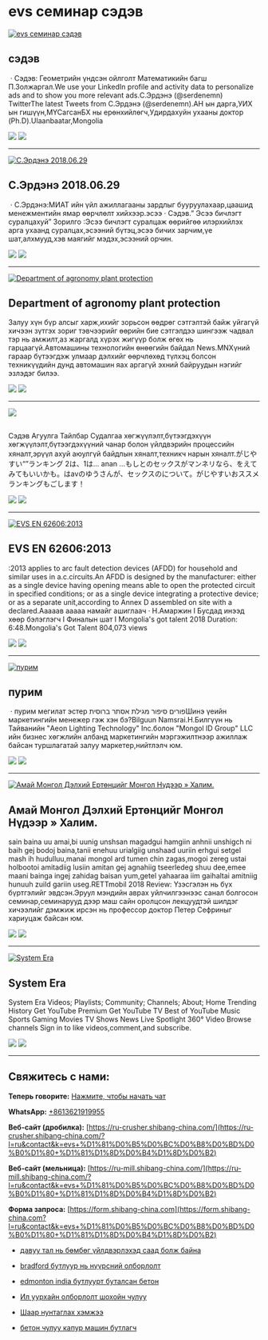 # evs семинар сэдэв

<a href="https://swt.shibang-china.com/?l=ru&img&k=evs+%D1%81%D0%B5%D0%BC%D0%B8%D0%BD%D0%B0%D1%80+%D1%81%D1%8D%D0%B4%D1%8D%D0%B2" target="_blank">![evs семинар сэдэв](http://static.shibang-china.com/all-800x300/541.jpg)</a>

## сэдэв
&nbsp;&#0183;&#32;Сэдэв: Геометрийн үндсэн ойлголт Математикийн багш П.Золжаргал.We use your LinkedIn profile and activity data to personalize ads and to show you more relevant ads.С.Эрдэнэ (@serdenemn) TwitterThe latest Tweets from С.Эрдэнэ (@serdenemn).АН ын дарга,УИХ ын гишүүн,МҮСагсанБХ ны ерөнхийлөгч,Удирдахуйн ухааны доктор (Ph.D).Ulaanbaatar,Mongolia


<a href="https://whatsapp.shibangsoft.com/WhatsApp.php" target="_blank" title="WhatsApp">![](http://static.shibang-china.com/icon/whatsapp.png)</a> <a href="https://swt.shibang-china.com/?l=ru&icon&k=evs+%D1%81%D0%B5%D0%BC%D0%B8%D0%BD%D0%B0%D1%80+%D1%81%D1%8D%D0%B4%D1%8D%D0%B2" target="_blank">![](http://static.shibang-china.com/icon/chat-ru.png)</a>

---

<a href="https://swt.shibang-china.com/?l=ru&img&k=evs+%D1%81%D0%B5%D0%BC%D0%B8%D0%BD%D0%B0%D1%80+%D1%81%D1%8D%D0%B4%D1%8D%D0%B2" target="_blank">![С.Эрдэнэ 2018.06.29](http://static.shibang-china.com/all-800x300/195.jpg)</a>

## С.Эрдэнэ 2018.06.29
&nbsp;&#0183;&#32;С.Эрдэнэ:МИАТ ийн үйл ажиллагааны зардлыг бууруулахаар,цаашид менежментийн ямар өөрчлөлт хийхээр.эсээ&nbsp;&#0183;&#32;Сэдэв.” Эсээ бичлэгт суралцахуй” Зорилго :Эсээ бичлэгт суралцаж өөрийгөө илэрхийлэх арга ухаанд суралцах,эсээний бүтэц,эсээ бичих зарчим,үе шат,алхмууд,хэв маягийг мэдэх,эсээний орчин.


<a href="https://whatsapp.shibangsoft.com/WhatsApp.php" target="_blank" title="WhatsApp">![](http://static.shibang-china.com/icon/whatsapp.png)</a> <a href="https://swt.shibang-china.com/?l=ru&icon&k=evs+%D1%81%D0%B5%D0%BC%D0%B8%D0%BD%D0%B0%D1%80+%D1%81%D1%8D%D0%B4%D1%8D%D0%B2" target="_blank">![](http://static.shibang-china.com/icon/chat-ru.png)</a>

---

<a href="https://swt.shibang-china.com/?l=ru&img&k=evs+%D1%81%D0%B5%D0%BC%D0%B8%D0%BD%D0%B0%D1%80+%D1%81%D1%8D%D0%B4%D1%8D%D0%B2" target="_blank">![Department of agronomy plant protection](http://static.shibang-china.com/all-800x300/875.jpg)</a>

## Department of agronomy plant protection
Залуу хүн бүр алсыг харж,ихийг зорьсон өөдрөг сэтгэлтэй байж уйгагүй хичээн зүтгэх зориг тэвчээрийг өөрийн бие сэтгэлдээ шингээж чадвал тэр нь амжилт,аз жаргалд хүрэх жигүүр болж өгөх нь гарцаагүй.Автомашины технологийн өнөөгийн байдал News.MNХүний гараар бүтээгдэж улмаар дэлхийг өөрчлөхөд түлхэц болсон техникүүдийн дунд автомашин яах аргагүй эхний байруудын нэгийг эзлэдэг билээ.


<a href="https://whatsapp.shibangsoft.com/WhatsApp.php" target="_blank" title="WhatsApp">![](http://static.shibang-china.com/icon/whatsapp.png)</a> <a href="https://swt.shibang-china.com/?l=ru&icon&k=evs+%D1%81%D0%B5%D0%BC%D0%B8%D0%BD%D0%B0%D1%80+%D1%81%D1%8D%D0%B4%D1%8D%D0%B2" target="_blank">![](http://static.shibang-china.com/icon/chat-ru.png)</a>

---

<a href="https://swt.shibang-china.com/?l=ru&img&k=evs+%D1%81%D0%B5%D0%BC%D0%B8%D0%BD%D0%B0%D1%80+%D1%81%D1%8D%D0%B4%D1%8D%D0%B2" target="_blank">![](http://static.shibang-china.com/all-800x300/1171.jpg)</a>

## 
Сэдэв Агуулга Тайлбар Судалгаа хөгжүүлэлт,бүтээгдэхүүн хөгжүүлэлт,бүтээгдэхүүний чанар болон үйлдвэрийн процессийн хяналт,эрүүл ахуй аюулгүй байдлын хяналт,техникч нарын хяналт.がじやすい“”ランキング 2は、1は… anan …もしとのセックスがマンネリなら、をえてみてもいいかも。はavのゆうさんが、セックスのについて。がじやすいおススメランキングもごします！


<a href="https://whatsapp.shibangsoft.com/WhatsApp.php" target="_blank" title="WhatsApp">![](http://static.shibang-china.com/icon/whatsapp.png)</a> <a href="https://swt.shibang-china.com/?l=ru&icon&k=evs+%D1%81%D0%B5%D0%BC%D0%B8%D0%BD%D0%B0%D1%80+%D1%81%D1%8D%D0%B4%D1%8D%D0%B2" target="_blank">![](http://static.shibang-china.com/icon/chat-ru.png)</a>

---

<a href="https://swt.shibang-china.com/?l=ru&img&k=evs+%D1%81%D0%B5%D0%BC%D0%B8%D0%BD%D0%B0%D1%80+%D1%81%D1%8D%D0%B4%D1%8D%D0%B2" target="_blank">![EVS EN 62606:2013](http://static.shibang-china.com/all-800x300/797.jpg)</a>

## EVS EN 62606:2013
:2013 applies to arc fault detection devices (AFDD) for household and similar uses in a.c.circuits.An AFDD is designed by the manufacturer: either as a single device having opening means able to open the protected circuit in specified conditions; or as a single device integrating a protective device; or as a separate unit,according to Annex D assembled on site with a declared.Ааааав ааааа намайг ашиглаач&nbsp;&#0183;&#32;Н.Амаржин I Бусдад инээд хөөр бэлэглэгч I Финалын шат I Mongolia's got talent 2018 Duration: 6:48.Mongolia's Got Talent 804,073 views


<a href="https://whatsapp.shibangsoft.com/WhatsApp.php" target="_blank" title="WhatsApp">![](http://static.shibang-china.com/icon/whatsapp.png)</a> <a href="https://swt.shibang-china.com/?l=ru&icon&k=evs+%D1%81%D0%B5%D0%BC%D0%B8%D0%BD%D0%B0%D1%80+%D1%81%D1%8D%D0%B4%D1%8D%D0%B2" target="_blank">![](http://static.shibang-china.com/icon/chat-ru.png)</a>

---

<a href="https://swt.shibang-china.com/?l=ru&img&k=evs+%D1%81%D0%B5%D0%BC%D0%B8%D0%BD%D0%B0%D1%80+%D1%81%D1%8D%D0%B4%D1%8D%D0%B2" target="_blank">![пурим](http://static.shibang-china.com/all-800x300/172.jpg)</a>

## пурим
&nbsp;&#0183;&#32;пурим мегилат эстер פורים סיפור מגילת אסתר ברוסיתШинэ үеийн маркетингийн менежер гэж хэн бэ?Bilguun Namsrai.Н.Билгүүн нь Тайванийн &quot;Aeon Lighting Technology&quot; Inc.болон &quot;Mongol ID Group&quot; LLC ийн бизнес хөгжлийн албанд маркетингийн мэргэжилтнээр ажиллаж байсан туршлагатай залуу маркетер,нийтлэлч юм.


<a href="https://whatsapp.shibangsoft.com/WhatsApp.php" target="_blank" title="WhatsApp">![](http://static.shibang-china.com/icon/whatsapp.png)</a> <a href="https://swt.shibang-china.com/?l=ru&icon&k=evs+%D1%81%D0%B5%D0%BC%D0%B8%D0%BD%D0%B0%D1%80+%D1%81%D1%8D%D0%B4%D1%8D%D0%B2" target="_blank">![](http://static.shibang-china.com/icon/chat-ru.png)</a>

---

<a href="https://swt.shibang-china.com/?l=ru&img&k=evs+%D1%81%D0%B5%D0%BC%D0%B8%D0%BD%D0%B0%D1%80+%D1%81%D1%8D%D0%B4%D1%8D%D0%B2" target="_blank">![Амай Монгол Дэлхий Ертөнцийг Монгол Нүдээр &#187; Халим.](http://static.shibang-china.com/all-800x300/400.jpg)</a>

## Амай Монгол Дэлхий Ертөнцийг Монгол Нүдээр &#187; Халим.
sain baina uu amai,bi uunig unshsan magadgui hamgiin anhnii unshigch ni baih gej bodoj baina,tanii enehuu urialgiig unshaad uuriin erhgui setgel mash ih hudulluu,manai mongol ard tumen chin zagas,mogoi zereg ustai holbootoi amitadiig lusiin amitan gej agnahiig tseerledeg shuu dee,emee maani bainga ingej zahidag baisan yum,getel yahaaraa iim gaihaltai amitniig hunuuh zuild gariin useg.RETTmobil 2018 Review: Үзэсгэлэн нь бүх бүртгэлийг эвдсэн.Эруул мэндийн аврах уйлчилгээнээс санал болгосон семинар,семинарууд дээр маш сайн оролцсон лекцуудтэй шилдэг хичээлийг дэмжиж ирсэн нь профессор доктор Петер Сефриныг хариуцаж байсан юм.


<a href="https://whatsapp.shibangsoft.com/WhatsApp.php" target="_blank" title="WhatsApp">![](http://static.shibang-china.com/icon/whatsapp.png)</a> <a href="https://swt.shibang-china.com/?l=ru&icon&k=evs+%D1%81%D0%B5%D0%BC%D0%B8%D0%BD%D0%B0%D1%80+%D1%81%D1%8D%D0%B4%D1%8D%D0%B2" target="_blank">![](http://static.shibang-china.com/icon/chat-ru.png)</a>

---

<a href="https://swt.shibang-china.com/?l=ru&img&k=evs+%D1%81%D0%B5%D0%BC%D0%B8%D0%BD%D0%B0%D1%80+%D1%81%D1%8D%D0%B4%D1%8D%D0%B2" target="_blank">![System Era](http://static.shibang-china.com/all-800x300/809.jpg)</a>

## System Era
System Era Videos; Playlists; Community; Channels; About; Home Trending History Get YouTube Premium Get YouTube TV Best of YouTube Music Sports Gaming Movies TV Shows News Live Spotlight 360&#176; Video Browse channels Sign in to like videos,comment,and subscribe.

<a href="https://whatsapp.shibangsoft.com/WhatsApp.php" target="_blank" title="WhatsApp">![](http://static.shibang-china.com/icon/whatsapp.png)</a> <a href="https://swt.shibang-china.com/?l=ru&icon&k=evs+%D1%81%D0%B5%D0%BC%D0%B8%D0%BD%D0%B0%D1%80+%D1%81%D1%8D%D0%B4%D1%8D%D0%B2" target="_blank">![](http://static.shibang-china.com/icon/chat-ru.png)</a>

---
## Свяжитесь с нами:

**Теперь говорите:** [Нажмите, чтобы начать чат](https://swt.shibang-china.com?l=ru&contact&k=evs+%D1%81%D0%B5%D0%BC%D0%B8%D0%BD%D0%B0%D1%80+%D1%81%D1%8D%D0%B4%D1%8D%D0%B2)

**WhatsApp:**  [+8613621919955](https://whatsapp.shibangsoft.com/WhatsApp.php)

**Веб-сайт (дробилка):** [https://ru-crusher.shibang-china.com/](https://ru-crusher.shibang-china.com/?l=ru&contact&k=evs+%D1%81%D0%B5%D0%BC%D0%B8%D0%BD%D0%B0%D1%80+%D1%81%D1%8D%D0%B4%D1%8D%D0%B2)

**Веб-сайт (мельница):** [https://ru-mill.shibang-china.com/](https://ru-mill.shibang-china.com/?l=ru&contact&k=evs+%D1%81%D0%B5%D0%BC%D0%B8%D0%BD%D0%B0%D1%80+%D1%81%D1%8D%D0%B4%D1%8D%D0%B2)

**Форма запроса:** [https://form.shibang-china.com](https://form.shibang-china.com?l=ru&contact&k=evs+%D1%81%D0%B5%D0%BC%D0%B8%D0%BD%D0%B0%D1%80+%D1%81%D1%8D%D0%B4%D1%8D%D0%B2)

* [давуу тал нь бөмбөг үйлдвэрлэхэд саад болж байна](../130/%D0%B4%D0%B0%D0%B2%D1%83%D1%83%20%D1%82%D0%B0%D0%BB%20%D0%BD%D1%8C%20%D0%B1%D3%A9%D0%BC%D0%B1%D3%A9%D0%B3%20%D2%AF%D0%B9%D0%BB%D0%B4%D0%B2%D1%8D%D1%80%D0%BB%D1%8D%D1%85%D1%8D%D0%B4%20%D1%81%D0%B0%D0%B0%D0%B4%20%D0%B1%D0%BE%D0%BB%D0%B6%20%D0%B1%D0%B0%D0%B9%D0%BD%D0%B0.md)

* [bradford бутлуур нь нүүрсний олборлолт](../128/bradford%20%D0%B1%D1%83%D1%82%D0%BB%D1%83%D1%83%D1%80%20%D0%BD%D1%8C%20%D0%BD%D2%AF%D2%AF%D1%80%D1%81%D0%BD%D0%B8%D0%B9%20%D0%BE%D0%BB%D0%B1%D0%BE%D1%80%D0%BB%D0%BE%D0%BB%D1%82.md)

* [edmonton india бутлуурт буталсан бетон](../127/edmonton%20india%20%D0%B1%D1%83%D1%82%D0%BB%D1%83%D1%83%D1%80%D1%82%20%D0%B1%D1%83%D1%82%D0%B0%D0%BB%D1%81%D0%B0%D0%BD%20%D0%B1%D0%B5%D1%82%D0%BE%D0%BD.md)

* [Ил уурхайн олборлолт шохойн чулуу](../129/%D0%98%D0%BB%20%D1%83%D1%83%D1%80%D1%85%D0%B0%D0%B9%D0%BD%20%D0%BE%D0%BB%D0%B1%D0%BE%D1%80%D0%BB%D0%BE%D0%BB%D1%82%20%D1%88%D0%BE%D1%85%D0%BE%D0%B9%D0%BD%20%D1%87%D1%83%D0%BB%D1%83%D1%83.md)

* [Шаар нунтаглах хэмжээ](../130/%D0%A8%D0%B0%D0%B0%D1%80%20%D0%BD%D1%83%D0%BD%D1%82%D0%B0%D0%B3%D0%BB%D0%B0%D1%85%20%D1%85%D1%8D%D0%BC%D0%B6%D1%8D%D1%8D.md)

* [бетон чулуу капур машин бутлагч](../126/%D0%B1%D0%B5%D1%82%D0%BE%D0%BD%20%D1%87%D1%83%D0%BB%D1%83%D1%83%20%D0%BA%D0%B0%D0%BF%D1%83%D1%80%20%D0%BC%D0%B0%D1%88%D0%B8%D0%BD%20%D0%B1%D1%83%D1%82%D0%BB%D0%B0%D0%B3%D1%87.md)